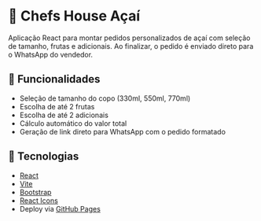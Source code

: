 # 🍨 Chefs House Açaí

Aplicação React para montar pedidos personalizados de açaí com seleção de tamanho, frutas e adicionais. Ao finalizar, o pedido é enviado direto para o WhatsApp do vendedor.

## 🚀 Funcionalidades

- Seleção de tamanho do copo (330ml, 550ml, 770ml)
- Escolha de até 2 frutas
- Escolha de até 2 adicionais
- Cálculo automático do valor total
- Geração de link direto para WhatsApp com o pedido formatado

## 🧪 Tecnologias

- [React](https://reactjs.org/)
- [Vite](https://vitejs.dev/)
- [Bootstrap](https://getbootstrap.com/)
- [React Icons](https://react-icons.github.io/react-icons/)
- Deploy via [GitHub Pages](https://pages.github.com/)


